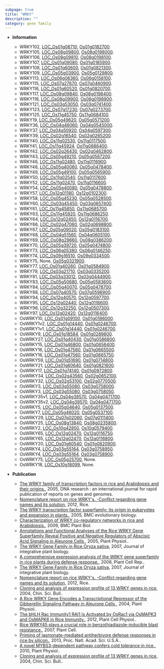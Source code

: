 ```yaml
---
subpage: true
title: "WRKY"
description: ""
category: gene family
---
```


* **Information**  
    + WRKY102, [LOC_Os01g08710](http://rice.plantbiology.msu.edu/cgi-bin/ORF_infopage.cgi?orf=LOC_Os01g08710), [Os01g0182700](http://rapdb.dna.affrc.go.jp/viewer/gbrowse_details/irgsp1?name=Os01g0182700).
    + WRKY105, [LOC_Os08g09800](http://rice.plantbiology.msu.edu/cgi-bin/ORF_infopage.cgi?orf=LOC_Os08g09800), [Os08g0198000](http://rapdb.dna.affrc.go.jp/viewer/gbrowse_details/irgsp1?name=Os08g0198000).
    + WRKY106, [LOC_Os08g09810](http://rice.plantbiology.msu.edu/cgi-bin/ORF_infopage.cgi?orf=LOC_Os08g09810), [Os08g0198100](http://rapdb.dna.affrc.go.jp/viewer/gbrowse_details/irgsp1?name=Os08g0198100).
    + WRKY107, [LOC_Os01g09080](http://rice.plantbiology.msu.edu/cgi-bin/ORF_infopage.cgi?orf=LOC_Os01g09080), [Os01g0185900](http://rapdb.dna.affrc.go.jp/viewer/gbrowse_details/irgsp1?name=Os01g0185900).
    + WRKY108, [LOC_Os01g60600](http://rice.plantbiology.msu.edu/cgi-bin/ORF_infopage.cgi?orf=LOC_Os01g60600), [Os01g0821300](http://rapdb.dna.affrc.go.jp/viewer/gbrowse_details/irgsp1?name=Os01g0821300).
    + WRKY109, [LOC_Os05g03900](http://rice.plantbiology.msu.edu/cgi-bin/ORF_infopage.cgi?orf=LOC_Os05g03900), [Os05g0129800](http://rapdb.dna.affrc.go.jp/viewer/gbrowse_details/irgsp1?name=Os05g0129800).
    + WRKY113, [LOC_Os06g06360](http://rice.plantbiology.msu.edu/cgi-bin/ORF_infopage.cgi?orf=LOC_Os06g06360), [Os06g0158100](http://rapdb.dna.affrc.go.jp/viewer/gbrowse_details/irgsp1?name=Os06g0158100).
    + WRKY115, [LOC_Os07g27670](http://rice.plantbiology.msu.edu/cgi-bin/ORF_infopage.cgi?orf=LOC_Os07g27670), [Os07g0460900](http://rapdb.dna.affrc.go.jp/viewer/gbrowse_details/irgsp1?name=Os07g0460900).
    + WRKY116, [LOC_Os01g60520](http://rice.plantbiology.msu.edu/cgi-bin/ORF_infopage.cgi?orf=LOC_Os01g60520), [Os01g0820700](http://rapdb.dna.affrc.go.jp/viewer/gbrowse_details/irgsp1?name=Os01g0820700).
    + WRKY117, [LOC_Os08g09840](http://rice.plantbiology.msu.edu/cgi-bin/ORF_infopage.cgi?orf=LOC_Os08g09840), [Os08g0198400](http://rapdb.dna.affrc.go.jp/viewer/gbrowse_details/irgsp1?name=Os08g0198400).
    + WRKY118, [LOC_Os08g09900](http://rice.plantbiology.msu.edu/cgi-bin/ORF_infopage.cgi?orf=LOC_Os08g09900), [Os08g0198900](http://rapdb.dna.affrc.go.jp/viewer/gbrowse_details/irgsp1?name=Os08g0198900).
    + WRKY121, [LOC_Os03g53050](http://rice.plantbiology.msu.edu/cgi-bin/ORF_infopage.cgi?orf=LOC_Os03g53050), [Os03g0741400](http://rapdb.dna.affrc.go.jp/viewer/gbrowse_details/irgsp1?name=Os03g0741400).
    + WRKY123, [LOC_Os07g17230](http://rice.plantbiology.msu.edu/cgi-bin/ORF_infopage.cgi?orf=LOC_Os07g17230), [Os07g0273700](http://rapdb.dna.affrc.go.jp/viewer/gbrowse_details/irgsp1?name=Os07g0273700).
    + WRKY125, [LOC_Os11g45750](http://rice.plantbiology.msu.edu/cgi-bin/ORF_infopage.cgi?orf=LOC_Os11g45750), [Os11g0684100](http://rapdb.dna.affrc.go.jp/viewer/gbrowse_details/irgsp1?name=Os11g0684100).
    + WRKY19, [LOC_Os05g49620](http://rice.plantbiology.msu.edu/cgi-bin/ORF_infopage.cgi?orf=LOC_Os05g49620), [Os05g0571200](http://rapdb.dna.affrc.go.jp/viewer/gbrowse_details/irgsp1?name=Os05g0571200).
    + WRKY36, [LOC_Os04g46060](http://rice.plantbiology.msu.edu/cgi-bin/ORF_infopage.cgi?orf=LOC_Os04g46060), [Os04g0545000](http://rapdb.dna.affrc.go.jp/viewer/gbrowse_details/irgsp1?name=Os04g0545000).
    + WRKY37, [LOC_Os04g50920](http://rice.plantbiology.msu.edu/cgi-bin/ORF_infopage.cgi?orf=LOC_Os04g50920), [Os04g0597300](http://rapdb.dna.affrc.go.jp/viewer/gbrowse_details/irgsp1?name=Os04g0597300).
    + WRKY39, [LOC_Os02g16540](http://rice.plantbiology.msu.edu/cgi-bin/ORF_infopage.cgi?orf=LOC_Os02g16540), [Os02g0265200](http://rapdb.dna.affrc.go.jp/viewer/gbrowse_details/irgsp1?name=Os02g0265200).
    + WRKY40, [LOC_Os11g02530](http://rice.plantbiology.msu.edu/cgi-bin/ORF_infopage.cgi?orf=LOC_Os11g02530), [Os11g0117500](http://rapdb.dna.affrc.go.jp/viewer/gbrowse_details/irgsp1?name=Os11g0117500).
    + WRKY41, [LOC_Os11g45924](http://rice.plantbiology.msu.edu/cgi-bin/ORF_infopage.cgi?orf=LOC_Os11g45924), [Os11g0686400](http://rapdb.dna.affrc.go.jp/viewer/gbrowse_details/irgsp1?name=Os11g0686400).
    + WRKY42, [LOC_Os02g26430](http://rice.plantbiology.msu.edu/cgi-bin/ORF_infopage.cgi?orf=LOC_Os02g26430), [Os02g0462800](http://rapdb.dna.affrc.go.jp/viewer/gbrowse_details/irgsp1?name=Os02g0462800).
    + WRKY43, [LOC_Os05g49210](http://rice.plantbiology.msu.edu/cgi-bin/ORF_infopage.cgi?orf=LOC_Os05g49210), [Os05g0567200](http://rapdb.dna.affrc.go.jp/viewer/gbrowse_details/irgsp1?name=Os05g0567200).
    + WRKY46, [LOC_Os11g02480](http://rice.plantbiology.msu.edu/cgi-bin/ORF_infopage.cgi?orf=LOC_Os11g02480), [Os11g0116900](http://rapdb.dna.affrc.go.jp/viewer/gbrowse_details/irgsp1?name=Os11g0116900).
    + WRKY48, [LOC_Os05g40060](http://rice.plantbiology.msu.edu/cgi-bin/ORF_infopage.cgi?orf=LOC_Os05g40060), [Os05g0478400](http://rapdb.dna.affrc.go.jp/viewer/gbrowse_details/irgsp1?name=Os05g0478400).
    + WRKY49, [LOC_Os05g49100](http://rice.plantbiology.msu.edu/cgi-bin/ORF_infopage.cgi?orf=LOC_Os05g49100), [Os05g0565900](http://rapdb.dna.affrc.go.jp/viewer/gbrowse_details/irgsp1?name=Os05g0565900).
    + WRKY50, [LOC_Os11g02540](http://rice.plantbiology.msu.edu/cgi-bin/ORF_infopage.cgi?orf=LOC_Os11g02540), [Os11g0117600](http://rapdb.dna.affrc.go.jp/viewer/gbrowse_details/irgsp1?name=Os11g0117600).
    + WRKY52, [LOC_Os11g02470](http://rice.plantbiology.msu.edu/cgi-bin/ORF_infopage.cgi?orf=LOC_Os11g02470), [Os11g0116600](http://rapdb.dna.affrc.go.jp/viewer/gbrowse_details/irgsp1?name=Os11g0116600).
    + WRKY54, [LOC_Os05g40080](http://rice.plantbiology.msu.edu/cgi-bin/ORF_infopage.cgi?orf=LOC_Os05g40080), [Os05g0478800](http://rapdb.dna.affrc.go.jp/viewer/gbrowse_details/irgsp1?name=Os05g0478800).
    + WRKY57, [LOC_Os12g01180](http://rice.plantbiology.msu.edu/cgi-bin/ORF_infopage.cgi?orf=LOC_Os12g01180), [Os12g0102300](http://rapdb.dna.affrc.go.jp/viewer/gbrowse_details/irgsp1?name=Os12g0102300).
    + WRKY58, [LOC_Os05g45230](http://rice.plantbiology.msu.edu/cgi-bin/ORF_infopage.cgi?orf=LOC_Os05g45230), [Os05g0528500](http://rapdb.dna.affrc.go.jp/viewer/gbrowse_details/irgsp1?name=Os05g0528500).
    + WRKY60, [LOC_Os03g45450](http://rice.plantbiology.msu.edu/cgi-bin/ORF_infopage.cgi?orf=LOC_Os03g45450), [Os03g0657400](http://rapdb.dna.affrc.go.jp/viewer/gbrowse_details/irgsp1?name=Os03g0657400).
    + WRKY61, [LOC_Os11g45850](http://rice.plantbiology.msu.edu/cgi-bin/ORF_infopage.cgi?orf=LOC_Os11g45850), [Os11g0685700](http://rapdb.dna.affrc.go.jp/viewer/gbrowse_details/irgsp1?name=Os11g0685700).
    + WRKY63, [LOC_Os11g45920](http://rice.plantbiology.msu.edu/cgi-bin/ORF_infopage.cgi?orf=LOC_Os11g45920), [Os11g0686250](http://rapdb.dna.affrc.go.jp/viewer/gbrowse_details/irgsp1?name=Os11g0686250).
    + WRKY64, [LOC_Os12g02450](http://rice.plantbiology.msu.edu/cgi-bin/ORF_infopage.cgi?orf=LOC_Os12g02450), [Os12g0116700](http://rapdb.dna.affrc.go.jp/viewer/gbrowse_details/irgsp1?name=Os12g0116700).
    + WRKY66, [LOC_Os02g47060](http://rice.plantbiology.msu.edu/cgi-bin/ORF_infopage.cgi?orf=LOC_Os02g47060), [Os02g0698800](http://rapdb.dna.affrc.go.jp/viewer/gbrowse_details/irgsp1?name=Os02g0698800).
    + WRKY67, [LOC_Os05g09020](http://rice.plantbiology.msu.edu/cgi-bin/ORF_infopage.cgi?orf=LOC_Os05g09020), [Os05g0183100](http://rapdb.dna.affrc.go.jp/viewer/gbrowse_details/irgsp1?name=Os05g0183100).
    + WRKY68, [LOC_Os04g51560](http://rice.plantbiology.msu.edu/cgi-bin/ORF_infopage.cgi?orf=LOC_Os04g51560), [Os04g0605100](http://rapdb.dna.affrc.go.jp/viewer/gbrowse_details/irgsp1?name=Os04g0605100).
    + WRKY69, [LOC_Os08g29660](http://rice.plantbiology.msu.edu/cgi-bin/ORF_infopage.cgi?orf=LOC_Os08g29660), [Os08g0386200](http://rapdb.dna.affrc.go.jp/viewer/gbrowse_details/irgsp1?name=Os08g0386200).
    + WRKY70, [LOC_Os05g39720](http://rice.plantbiology.msu.edu/cgi-bin/ORF_infopage.cgi?orf=LOC_Os05g39720), [Os05g0474800](http://rapdb.dna.affrc.go.jp/viewer/gbrowse_details/irgsp1?name=Os05g0474800).
    + WRKY73, [LOC_Os06g05380](http://rice.plantbiology.msu.edu/cgi-bin/ORF_infopage.cgi?orf=LOC_Os06g05380), [Os06g0146250](http://rapdb.dna.affrc.go.jp/viewer/gbrowse_details/irgsp1?name=Os06g0146250).
    + WRKY74, [LOC_Os09g16510](http://rice.plantbiology.msu.edu/cgi-bin/ORF_infopage.cgi?orf=LOC_Os09g16510), [Os09g0334500](http://rapdb.dna.affrc.go.jp/viewer/gbrowse_details/irgsp1?name=Os09g0334500).
    + WRKY75, None, [Os05g0321900](http://rapdb.dna.affrc.go.jp/viewer/gbrowse_details/irgsp1?name=Os05g0321900).
    + WRKY77, [LOC_Os01g40260](http://rice.plantbiology.msu.edu/cgi-bin/ORF_infopage.cgi?orf=LOC_Os01g40260), [Os01g0584900](http://rapdb.dna.affrc.go.jp/viewer/gbrowse_details/irgsp1?name=Os01g0584900).
    + WRKY79, [LOC_Os03g21710](http://rice.plantbiology.msu.edu/cgi-bin/ORF_infopage.cgi?orf=LOC_Os03g21710), [Os03g0335200](http://rapdb.dna.affrc.go.jp/viewer/gbrowse_details/irgsp1?name=Os03g0335200).
    + WRKY81, [LOC_Os03g33012](http://rice.plantbiology.msu.edu/cgi-bin/ORF_infopage.cgi?orf=LOC_Os03g33012), [Os03g0444900](http://rapdb.dna.affrc.go.jp/viewer/gbrowse_details/irgsp1?name=Os03g0444900).
    + WRKY83, [LOC_Os05g50680](http://rice.plantbiology.msu.edu/cgi-bin/ORF_infopage.cgi?orf=LOC_Os05g50680), [Os05g0583600](http://rapdb.dna.affrc.go.jp/viewer/gbrowse_details/irgsp1?name=Os05g0583600).
    + WRKY84, [LOC_Os05g40070](http://rice.plantbiology.msu.edu/cgi-bin/ORF_infopage.cgi?orf=LOC_Os05g40070), [Os05g0478700](http://rapdb.dna.affrc.go.jp/viewer/gbrowse_details/irgsp1?name=Os05g0478700).
    + WRKY88, [LOC_Os07g40570](http://rice.plantbiology.msu.edu/cgi-bin/ORF_infopage.cgi?orf=LOC_Os07g40570), [Os07g0596900](http://rapdb.dna.affrc.go.jp/viewer/gbrowse_details/irgsp1?name=Os07g0596900).
    + WRKY94, [LOC_Os12g40570](http://rice.plantbiology.msu.edu/cgi-bin/ORF_infopage.cgi?orf=LOC_Os12g40570), [Os12g0597700](http://rapdb.dna.affrc.go.jp/viewer/gbrowse_details/irgsp1?name=Os12g0597700).
    + WRKY95, [LOC_Os12g02440](http://rice.plantbiology.msu.edu/cgi-bin/ORF_infopage.cgi?orf=LOC_Os12g02440), [Os12g0116600](http://rapdb.dna.affrc.go.jp/viewer/gbrowse_details/irgsp1?name=Os12g0116600).
    + WRKY96, [LOC_Os12g32250](http://rice.plantbiology.msu.edu/cgi-bin/ORF_infopage.cgi?orf=LOC_Os12g32250), [Os12g0507300](http://rapdb.dna.affrc.go.jp/viewer/gbrowse_details/irgsp1?name=Os12g0507300).
    + WRKY97, [LOC_Os12g02420](http://rice.plantbiology.msu.edu/cgi-bin/ORF_infopage.cgi?orf=LOC_Os12g02420), [Os12g0116400](http://rapdb.dna.affrc.go.jp/viewer/gbrowse_details/irgsp1?name=Os12g0116400).
    + OsWRKY10, [LOC_Os01g09100](http://rice.plantbiology.msu.edu/cgi-bin/ORF_infopage.cgi?orf=LOC_Os01g09100), [Os01g0186000](http://rapdb.dna.affrc.go.jp/viewer/gbrowse_details/irgsp1?name=Os01g0186000).
    + OsWRKY1v2, [LOC_Os01g14440](http://rice.plantbiology.msu.edu/cgi-bin/ORF_infopage.cgi?orf=LOC_Os01g14440), [Os01g0246700](http://rapdb.dna.affrc.go.jp/viewer/gbrowse_details/irgsp1?name=Os01g0246700).
    + OsWRKY1v1, [LOC_Os01g14440](http://rice.plantbiology.msu.edu/cgi-bin/ORF_infopage.cgi?orf=LOC_Os01g14440), [Os01g0246700](http://rapdb.dna.affrc.go.jp/viewer/gbrowse_details/irgsp1?name=Os01g0246700).
    + OsWRKY9, [LOC_Os01g18584](http://rice.plantbiology.msu.edu/cgi-bin/ORF_infopage.cgi?orf=LOC_Os01g18584), [Os01g0289600](http://rapdb.dna.affrc.go.jp/viewer/gbrowse_details/irgsp1?name=Os01g0289600).
    + OsWRKY27, [LOC_Os01g40430](http://rice.plantbiology.msu.edu/cgi-bin/ORF_infopage.cgi?orf=LOC_Os01g40430), [Os01g0586800](http://rapdb.dna.affrc.go.jp/viewer/gbrowse_details/irgsp1?name=Os01g0586800).
    + OsWRKY15, [LOC_Os01g46800](http://rice.plantbiology.msu.edu/cgi-bin/ORF_infopage.cgi?orf=LOC_Os01g46800), [Os01g0656400](http://rapdb.dna.affrc.go.jp/viewer/gbrowse_details/irgsp1?name=Os01g0656400).
    + OsWRKY16, [LOC_Os01g47560](http://rice.plantbiology.msu.edu/cgi-bin/ORF_infopage.cgi?orf=LOC_Os01g47560), [Os01g0665500](http://rapdb.dna.affrc.go.jp/viewer/gbrowse_details/irgsp1?name=Os01g0665500).
    + OsWRKY16, [LOC_Os01g47560](http://rice.plantbiology.msu.edu/cgi-bin/ORF_infopage.cgi?orf=LOC_Os01g47560), [Os01g0665750](http://rapdb.dna.affrc.go.jp/viewer/gbrowse_details/irgsp1?name=Os01g0665750).
    + OsWRKY59, [LOC_Os01g51690](http://rice.plantbiology.msu.edu/cgi-bin/ORF_infopage.cgi?orf=LOC_Os01g51690), [Os01g0714800](http://rapdb.dna.affrc.go.jp/viewer/gbrowse_details/irgsp1?name=Os01g0714800).
    + OsWRKY21, [LOC_Os01g60640](http://rice.plantbiology.msu.edu/cgi-bin/ORF_infopage.cgi?orf=LOC_Os01g60640), [Os01g0821600](http://rapdb.dna.affrc.go.jp/viewer/gbrowse_details/irgsp1?name=Os01g0821600).
    + OsWRKY17, [LOC_Os01g74140](http://rice.plantbiology.msu.edu/cgi-bin/ORF_infopage.cgi?orf=LOC_Os01g74140), [Os01g0972800](http://rapdb.dna.affrc.go.jp/viewer/gbrowse_details/irgsp1?name=Os01g0972800).
    + OsWRKY34, [LOC_Os02g43560](http://rice.plantbiology.msu.edu/cgi-bin/ORF_infopage.cgi?orf=LOC_Os02g43560), [Os02g0652100](http://rapdb.dna.affrc.go.jp/viewer/gbrowse_details/irgsp1?name=Os02g0652100).
    + OsWRKY32, [LOC_Os02g53100](http://rice.plantbiology.msu.edu/cgi-bin/ORF_infopage.cgi?orf=LOC_Os02g53100), [Os02g0770500](http://rapdb.dna.affrc.go.jp/viewer/gbrowse_details/irgsp1?name=Os02g0770500).
    + OsWRKY3, [LOC_Os03g55080](http://rice.plantbiology.msu.edu/cgi-bin/ORF_infopage.cgi?orf=LOC_Os03g55080), [Os03g0758000](http://rapdb.dna.affrc.go.jp/viewer/gbrowse_details/irgsp1?name=Os03g0758000).
    + OsWRKY3, [LOC_Os03g55080](http://rice.plantbiology.msu.edu/cgi-bin/ORF_infopage.cgi?orf=LOC_Os03g55080), [Os03g0758050](http://rapdb.dna.affrc.go.jp/viewer/gbrowse_details/irgsp1?name=Os03g0758050).
    + OsWRKY35v1, [LOC_Os04g39570](http://rice.plantbiology.msu.edu/cgi-bin/ORF_infopage.cgi?orf=LOC_Os04g39570), [Os04g0471700](http://rapdb.dna.affrc.go.jp/viewer/gbrowse_details/irgsp1?name=Os04g0471700).
    + OsWRKY35v2, [LOC_Os04g39570](http://rice.plantbiology.msu.edu/cgi-bin/ORF_infopage.cgi?orf=LOC_Os04g39570), [Os04g0471700](http://rapdb.dna.affrc.go.jp/viewer/gbrowse_details/irgsp1?name=Os04g0471700).
    + OsWRKY5, [LOC_Os05g04640](http://rice.plantbiology.msu.edu/cgi-bin/ORF_infopage.cgi?orf=LOC_Os05g04640), [Os05g0137500](http://rapdb.dna.affrc.go.jp/viewer/gbrowse_details/irgsp1?name=Os05g0137500).
    + OsWRKY7, [LOC_Os05g46020](http://rice.plantbiology.msu.edu/cgi-bin/ORF_infopage.cgi?orf=LOC_Os05g46020), [Os05g0537100](http://rapdb.dna.affrc.go.jp/viewer/gbrowse_details/irgsp1?name=Os05g0537100).
    + OsWRKY29, [LOC_Os07g02060](http://rice.plantbiology.msu.edu/cgi-bin/ORF_infopage.cgi?orf=LOC_Os07g02060), [Os07g0111400](http://rapdb.dna.affrc.go.jp/viewer/gbrowse_details/irgsp1?name=Os07g0111400).
    + OsWRKY25, [LOC_Os08g13840](http://rice.plantbiology.msu.edu/cgi-bin/ORF_infopage.cgi?orf=LOC_Os08g13840), [Os08g0235800](http://rapdb.dna.affrc.go.jp/viewer/gbrowse_details/irgsp1?name=Os08g0235800).
    + OsWRKY2, [LOC_Os10g42850](http://rice.plantbiology.msu.edu/cgi-bin/ORF_infopage.cgi?orf=LOC_Os10g42850), [Os10g0579400](http://rapdb.dna.affrc.go.jp/viewer/gbrowse_details/irgsp1?name=Os10g0579400).
    + OsWRKY65, [LOC_Os12g02470](http://rice.plantbiology.msu.edu/cgi-bin/ORF_infopage.cgi?orf=LOC_Os12g02470), [Os12g0116750](http://rapdb.dna.affrc.go.jp/viewer/gbrowse_details/irgsp1?name=Os12g0116750).
    + OsWRKY65, [LOC_Os12g02470](http://rice.plantbiology.msu.edu/cgi-bin/ORF_infopage.cgi?orf=LOC_Os12g02470), [Os12g0116800](http://rapdb.dna.affrc.go.jp/viewer/gbrowse_details/irgsp1?name=Os12g0116800).
    + OsWRKY20, [LOC_Os01g60540](http://rice.plantbiology.msu.edu/cgi-bin/ORF_infopage.cgi?orf=LOC_Os01g60540), [Os01g0820900](http://rapdb.dna.affrc.go.jp/viewer/gbrowse_details/irgsp1?name=Os01g0820900).
    + OsWRKY4, [LOC_Os03g55164](http://rice.plantbiology.msu.edu/cgi-bin/ORF_infopage.cgi?orf=LOC_Os03g55164), [Os03g0758950](http://rapdb.dna.affrc.go.jp/viewer/gbrowse_details/irgsp1?name=Os03g0758950).
    + OsWRKY4, [LOC_Os03g55164](http://rice.plantbiology.msu.edu/cgi-bin/ORF_infopage.cgi?orf=LOC_Os03g55164), [Os03g0758900](http://rapdb.dna.affrc.go.jp/viewer/gbrowse_details/irgsp1?name=Os03g0758900).
    + OsWRKY75, [LOC_Os05g25700](http://rice.plantbiology.msu.edu/cgi-bin/ORF_infopage.cgi?orf=LOC_Os05g25700), None.
    + OsWRKY18, [LOC_Os10g18099](http://rice.plantbiology.msu.edu/cgi-bin/ORF_infopage.cgi?orf=LOC_Os10g18099), None.

* **Publication**  
    + [The WRKY family of transcription factors in rice and Arabidopsis and their origins.](http://www.ncbi.nlm.nih.gov/pubmed?term=The+WRKY+family+of+transcription+factors+in+rice+and+Arabidopsis+and+their+origins.%5BTitle%5D), 2005, DNA research : an international journal for rapid publication of reports on genes and genomes.
    + [Nomenclature report on rice WRKY's. -Conflict regarding gene names and its solution](http://www.ncbi.nlm.nih.gov/pubmed?term=Nomenclature+report+on+rice+WRKY's.+-Conflict+regarding+gene+names+and+its+solution%5BTitle%5D), 2012, Rice.
    + [The WRKY transcription factor superfamily: its origin in eukaryotes and expansion in plants.](http://www.ncbi.nlm.nih.gov/pubmed?term=The+WRKY+transcription+factor+superfamily:+its+origin+in+eukaryotes+and+expansion+in+plants.%5BTitle%5D), 2005, BMC evolutionary biology.
    + [Characterization of WRKY co-regulatory networks in rice and Arabidopsis.](http://www.ncbi.nlm.nih.gov/pubmed?term=Characterization+of+WRKY+co-regulatory+networks+in+rice+and+Arabidopsis.%5BTitle%5D), 2009, BMC Plant Biol.
    + [Annotations and Functional Analyses of the Rice WRKY Gene Superfamily Reveal Positive and Negative Regulators of Abscisic Acid Signaling in Aleurone Cells ](http://www.ncbi.nlm.nih.gov/pubmed?term=Annotations+and+Functional+Analyses+of+the+Rice+WRKY+Gene+Superfamily+Reveal+Positive+and+Negative+Regulators+of+Abscisic+Acid+Signaling+in+Aleurone+Cells+%5BTitle%5D), 2005, Plant Physiol..
    + [The WRKY Gene Family in Rice Oryza sativa](http://www.ncbi.nlm.nih.gov/pubmed?term=The+WRKY+Gene+Family+in+Rice+Oryza+sativa%5BTitle%5D), 2007, Journal of integrative plant biology.
    + [A comprehensive expression analysis of the WRKY gene superfamily in rice plants during defense response.](http://www.ncbi.nlm.nih.gov/pubmed?term=A+comprehensive+expression+analysis+of+the+WRKY+gene+superfamily+in+rice+plants+during+defense+response.%5BTitle%5D), 2006, Plant Cell Rep..
    + [The WRKY Gene Family in Rice Oryza sativa](http://www.ncbi.nlm.nih.gov/pubmed?term=The+WRKY+Gene+Family+in+Rice+Oryza+sativa%5BTitle%5D), 2007, Journal of integrative plant biology.
    + [Nomenclature report on rice WRKY's. -Conflict regarding gene names and its solution](http://www.ncbi.nlm.nih.gov/pubmed?term=Nomenclature+report+on+rice+WRKY's.+-Conflict+regarding+gene+names+and+its+solution%5BTitle%5D), 2012, Rice.
    + [Cloning and analysis of expression profile of 13 WRKY genes in rice](http://www.ncbi.nlm.nih.gov/pubmed?term=Cloning+and+analysis+of+expression+profile+of+13+WRKY+genes+in+rice%5BTitle%5D), 2004, Chin. Sci. Bull..
    + [A Rice WRKY Gene Encodes a Transcriptional Repressor of the Gibberellin Signaling Pathway in Aleurone Cells ](http://www.ncbi.nlm.nih.gov/pubmed?term=A+Rice+WRKY+Gene+Encodes+a+Transcriptional+Repressor+of+the+Gibberellin+Signaling+Pathway+in+Aleurone+Cells+%5BTitle%5D), 2004, Plant Physiol..
    + [The bHLH Rac Immunity1 RAI1 Is Activated by OsRac1 via OsMAPK3 and OsMAPK6 in Rice Immunity.](http://www.ncbi.nlm.nih.gov/pubmed?term=The+bHLH+Rac+Immunity1+RAI1+Is+Activated+by+OsRac1+via+OsMAPK3+and+OsMAPK6+in+Rice+Immunity.%5BTitle%5D), 2012, Plant Cell Physiol..
    + [Rice WRKY45 plays a crucial role in benzothiadiazole-inducible blast resistance.](http://www.ncbi.nlm.nih.gov/pubmed?term=Rice+WRKY45+plays+a+crucial+role+in+benzothiadiazole-inducible+blast+resistance.%5BTitle%5D), 2007, Plant Cell.
    + [Priming of jasmonate-mediated antiherbivore defense responses in rice by silicon.](http://www.ncbi.nlm.nih.gov/pubmed?term=Priming+of+jasmonate-mediated+antiherbivore+defense+responses+in+rice+by+silicon.%5BTitle%5D), 2013, Proc. Natl. Acad. Sci. U.S.A..
    + [A novel MYBS3-dependent pathway confers cold tolerance in rice.](http://www.ncbi.nlm.nih.gov/pubmed?term=A+novel+MYBS3-dependent+pathway+confers+cold+tolerance+in+rice.%5BTitle%5D), 2010, Plant Physiol..
    + [Cloning and analysis of expression profile of 13 WRKY genes in rice](http://www.ncbi.nlm.nih.gov/pubmed?term=Cloning+and+analysis+of+expression+profile+of+13+WRKY+genes+in+rice%5BTitle%5D), 2004, Chin. Sci. Bull..


